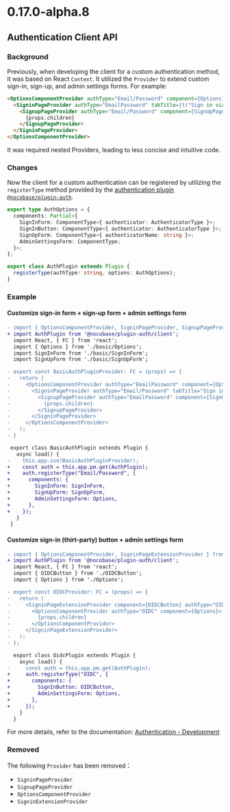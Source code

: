 # 0.17.0-alpha.8

## Authentication Client API

### Background

Previously, when developing the client for a custom authentication method, it was based on React `Context`.
It utilized the `Provider` to extend custom sign-in, sign-up, and admin settings forms. For example:

```html
<OptionsComponentProvider authType="Email/Password" component={Options}>
  <SigninPageProvider authType="EmailPassword" tabTitle={t('Sign in via password')} component={SignInPage}>
    <SignupPageProvider authType="Email/Password" component={SignUpPage}>
      {props.children}
    </SignupPageProvider>
  </SigninPageProvider>
</OptionsComponentProvider>
```

It was required nested Providers, leading to less concise and intuitive code.

### Changes

Now the client for a custom authentication can be registered by utilizing the `registerType` method provided by the [authentication plugin `@nocobase/plugin-auth`](../plugins/auth/index.md).

```ts
export type AuthOptions = {
  components: Partial<{
    SignInForm: ComponentType<{ authenticator: AuthenticatorType }>;
    SignInButton: ComponentType<{ authenticator: AuthenticatorType }>;
    SignUpForm: ComponentType<{ authenticatorName: string }>;
    AdminSettingsForm: ComponentType;
  }>;
};

export class AuthPlugin extends Plugin {
  registerType(authType: string, options: AuthOptions);
}
```

### Example

#### Customize sign-in form + sign-up form + admin settings form

```diff
- import { OptionsComponentProvider, SigninPageProvider, SignupPageProvider } from '@nocobase/client';
+ import AuthPlugin from '@nocobase/plugin-auth/client';
  import React, { FC } from 'react';
  import { Options } from './basic/Options';
  import SignInForm from './basic/SignInForm';
  import SignUpForm from './basic/SignUpForm';

- export const BasicAuthPluginProvider: FC = (props) => {
-   return (
-     <OptionsComponentProvider authType="EmailPassword" component={Options}>
-       <SigninPageProvider authType="Email/Password" tabTitle="Sign in via password" component={SignInForm}>
-         <SignupPageProvider authType="EmailPassword" component={SignUpForm}>
-           {props.children}
-         </SignupPageProvider>
-       </SigninPageProvider>
-     </OptionsComponentProvider>
-   );
- }

 export class BasicAuthPlugin extends Plugin {
   async load() {
-    this.app.use(BasicAuthPluginProvider);
+    const auth = this.app.pm.get(AuthPlugin);
+    auth.registerType("Email/Password", {
+      components: {
+        SignInForm: SignInForm,
+        SignUpForm: SignUpForm,
+        AdminSettingsForm: Options,
+      },
+    });
   }
 }
```

#### Customize sign-in (thirt-party) button + admin settings form

```diff
- import { OptionsComponentProvider, SigninPageExtensionProvider } from '@nocobase/client';
+ import AuthPlugin from '@nocobase/plugin-auth/client';
  import React, { FC } from 'react';
  import { OIDCButton } from './OIDCButton';
  import { Options } from './Options';

- export const OIDCProvider: FC = (props) => {
-   return (
-     <SigninPageExtensionProvider component={OIDCButton} authType="OIDC">
-       <OptionsComponentProvider authType="OIDC" component={Options}>
-         {props.children}
-       </OptionsComponentProvider>
-     </SigninPageExtensionProvider>
-   );
- };

  export class OidcPlugin extends Plugin {
    async load() {
-     const auth = this.app.pm.get(AuthPlugin);
+     auth.registerType("OIDC", {
+       components: {
+         SignInButton: OIDCButton,
+         AdminSettingsForm: Options,
+       },
+     });
    }
  }
```

For more details, refer to the documentation: [Authentication - Development](../plugins/auth/dev/guide.md)

### Removed

The following `Provider` has been removed：

- `SigninPageProvider`
- `SignupPageProvider`
- `OptionsComponentProvider`
- `SigninExtensionProvider`
